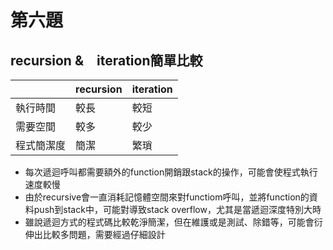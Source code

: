 # 第六題

## recursion &　iteration簡單比較

||  recursion | iteration |
|----- | ----- | -------- |
|執行時間 | 較長 | 較短|
|需要空間 | 較多 | 較少|
|程式簡潔度 | 簡潔 | 繁瑣|

- 每次遞迴呼叫都需要額外的function開銷跟stack的操作，可能會使程式執行速度較慢
- 由於recursive會一直消耗記憶體空間來對functiom呼叫，並將function的資料push到stack中，可能對導致stack overflow，尤其是當遞迴深度特別大時
- 雖說遞迴方式的程式碼比較乾淨簡潔，但在維護或是測試、除錯等，可能會衍伸出比較多問題，需要經過仔細設計
